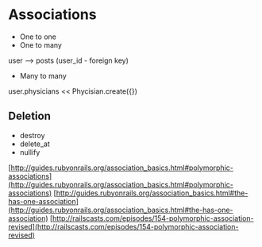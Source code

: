 # Associations

* One to one
* One to many

user --> posts (user_id - foreign key)

* Many to many

user.physicians << Phycisian.create({})

## Deletion

* destroy
* delete_at
* nullify

[http://guides.rubyonrails.org/association_basics.html#polymorphic-associations](http://guides.rubyonrails.org/association_basics.html#polymorphic-associations)
[http://guides.rubyonrails.org/association_basics.html#the-has-one-association](http://guides.rubyonrails.org/association_basics.html#the-has-one-association)
[http://railscasts.com/episodes/154-polymorphic-association-revised](http://railscasts.com/episodes/154-polymorphic-association-revised)